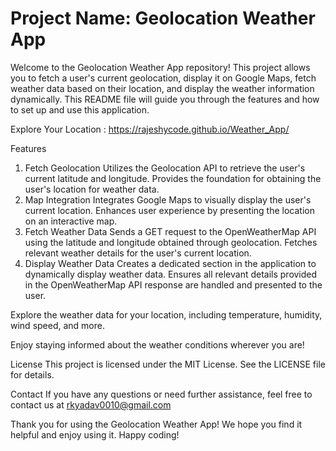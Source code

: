 # Project Name: Geolocation Weather App
Welcome to the Geolocation Weather App repository! This project allows you to fetch a user's current geolocation, display it on Google Maps, fetch weather data based on their location, and display the weather information dynamically. This README file will guide you through the features and how to set up and use this application.

Explore Your Location : https://rajeshycode.github.io/Weather_App/

Features
1. Fetch Geolocation
Utilizes the Geolocation API to retrieve the user's current latitude and longitude.
Provides the foundation for obtaining the user's location for weather data.
2. Map Integration
Integrates Google Maps to visually display the user's current location.
Enhances user experience by presenting the location on an interactive map.
3. Fetch Weather Data
Sends a GET request to the OpenWeatherMap API using the latitude and longitude obtained through geolocation.
Fetches relevant weather details for the user's current location.
4. Display Weather Data
Creates a dedicated section in the application to dynamically display weather data.
Ensures all relevant details provided in the OpenWeatherMap API response are handled and presented to the user.

Explore the weather data for your location, including temperature, humidity, wind speed, and more.

Enjoy staying informed about the weather conditions wherever you are!

License
This project is licensed under the MIT License. See the LICENSE file for details.

Contact
If you have any questions or need further assistance, feel free to contact us at rkyadav0010@gmail.com

Thank you for using the Geolocation Weather App! We hope you find it helpful and enjoy using it. Happy coding!
